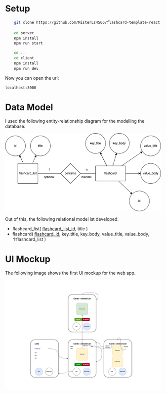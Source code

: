 # Setup
```bash
    git clone https://github.com/MisterLs4566/flashcard-template-react.git

    cd server
    npm install
    npm run start
```

```bash
    cd ..
    cd client
    npm install
    npm run dev
```

Now you can open the url: 
```plaintext 
localhost:3000
```

# Data Model
I used the following entity-relationship diagram for the modelling the database:

![image](mockups/flashcard-template-react.drawio.png)

Out of this, the following relational model ist developed:
- flashcard_list( <ins>flashcard_list_id</ins>, title )
- flashcard( <ins>flashcard_id</ins>, key_title, key_body, value_title, value_body, ↑flashcard_list )
# UI Mockup
The following image shows the first UI mockup for the web app.

![image](mockups/UI-mockup-flashcards.drawio.png)